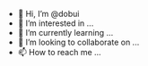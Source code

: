 - 👋 Hi, I’m @dobui
- 👀 I’m interested in ...
- 🌱 I’m currently learning ...
- 💞️ I’m looking to collaborate on ...
- 📫 How to reach me ...

<!---
dobui/dobui is a ✨ special ✨ repository because its `README.md` (this file) appears on your GitHub profile.
You can click the Preview link to take a look at your changes.
--->
